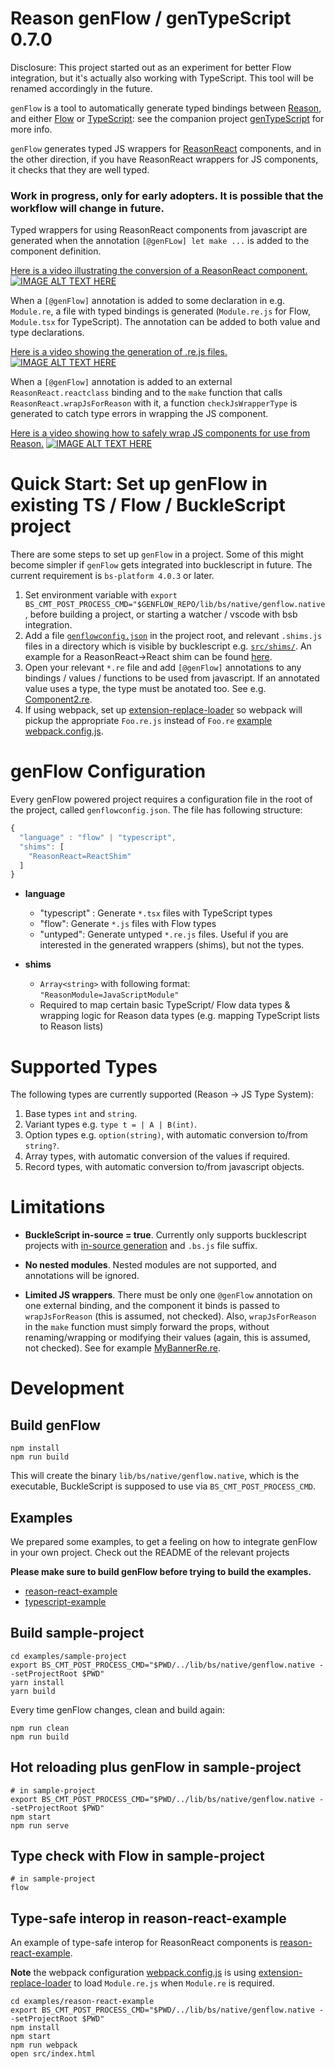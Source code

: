 # Reason genFlow / genTypeScript 0.7.0

Disclosure: This project started out as an experiment for better Flow integration, but it's actually also working with TypeScript. This tool will be renamed accordingly in the future.

`genFlow` is a tool to automatically generate typed bindings between [Reason](https://reasonml.github.io/), and either [Flow](https://flow.org/en/) or [TypeScript](https://www.typescriptlang.org/): see the companion project [genTypeScript](https://github.com/cristianoc/genTypeScript) for more info.

`genFlow` generates typed JS wrappers for [ReasonReact](https://reasonml.github.io/reason-react/) components, and in the other direction, if you have ReasonReact wrappers for JS components, it checks that they are well typed.

### Work in progress, only for early adopters. It is possible that the workflow will change in future.

Typed wrappers for using ReasonReact components from javascript are generated when the annotation `[@genFLow] let make ...` is added to the component definition.

[Here is a video illustrating the conversion of a ReasonReact component.](https://youtu.be/k9QYjq0c8rA)
[![IMAGE ALT TEXT HERE](assets/genFlowInAction.png)](https://youtu.be/k9QYjq0c8rA)


When a `[@genFlow]` annotation is added to some declaration in e.g. `Module.re`, a file with typed bindings is generated (`Module.re.js` for Flow, `Module.tsx` for TypeScript). The annotation can be added to both value and type declarations.

[Here is a video showing the generation of .re.js files.](https://youtu.be/0YLXGBiB9dY)
[![IMAGE ALT TEXT HERE](assets/genFlow.png)](https://youtu.be/0YLXGBiB9dY)

When a `[@genFlow]` annotation is added to an external `ReasonReact.reactclass` binding and to the `make` function that calls `ReasonReact.wrapJsForReason` with it, a function `checkJsWrapperType` is generated to catch type errors in wrapping the JS component.

[Here is a video showing how to safely wrap JS components for use from Reason.](https://youtu.be/UKACByHmuQE)
[![IMAGE ALT TEXT HERE](assets/genFlowWrapJsComponent.png)](https://youtu.be/UKACByHmuQE)


# Quick Start: Set up genFlow in existing TS / Flow / BuckleScript project

There are some steps to set up `genFlow` in a project.
Some of this might become simpler if `genFlow` gets integrated
into bucklescript in future. The current requirement is `bs-platform 4.0.3` or later.

1. Set environment variable with `export BS_CMT_POST_PROCESS_CMD="$GENFLOW_REPO/lib/bs/native/genflow.native`, before building a project, or starting a watcher / vscode with bsb integration.
2. Add a file [`genflowconfig.json`](examples/sample-project/genflowconfig.json) in the project root, and relevant `.shims.js` files in a directory which is visible by bucklescript e.g. [`src/shims/`](examples/sample-project/src/shims). An example for a ReasonReact->React shim can be found [here](examples/sample-project/src/shims/ReactShim.shim.js).
3. Open your relevant `*.re` file and add `[@genFlow]` annotations to any bindings / values / functions to be used from javascript. If an annotated value uses a type, the type must be anotated too. See e.g. [Component2.re](examples/sample-project/src/Component2.re).
4. If using webpack, set up [extension-replace-loader](https://www.npmjs.com/package/extension-replace-loader) so webpack will pickup the appropriate `Foo.re.js` instead of `Foo.re`  [example webpack.config.js](examples/reason-react-example/webpack.config.js).

# genFlow Configuration

Every genFlow powered project requires a configuration file in the root of the project, called `genflowconfig.json`. The file has following structure:

```ts
{
  "language" : "flow" | "typescript",
  "shims": [
    "ReasonReact=ReactShim"
  ]
}
```

- **language**
  - "typescript" : Generate `*.tsx` files with TypeScript types
  - "flow": Generate `*.js` files with Flow types
  - "untyped": Generate untyped `*.re.js` files. Useful if you are interested in the generated wrappers (shims), but not the types.

- **shims**
  - `Array<string>` with following format: `"ReasonModule=JavaScriptModule"`
  - Required to map certain basic TypeScript/ Flow data types & wrapping logic for Reason data types (e.g. mapping TypeScript lists to Reason lists)

# Supported Types

The following types are currently supported (Reason -> JS Type System):

1. Base types `int` and `string`.
2. Variant types e.g. `type t = | A | B(int)`.
3. Option types e.g. `option(string)`, with automatic conversion to/from `string?`.
4. Array types, with automatic conversion of the values if required.
5. Record types, with automatic conversion to/from javascript objects.


# Limitations

* **BuckleScript in-source = true**. Currently only supports bucklescript projects with [in-source generation](https://bucklescript.github.io/docs/en/build-configuration#package-specs) and `.bs.js` file suffix.

* **No nested modules**. Nested modules are not supported, and annotations will be ignored.

* **Limited JS wrappers**. There must be only one `@genFlow` annotation on one external binding, and the component it binds is passed to `wrapJsForReason` (this is assumed, not checked). Also, `wrapJsForReason` in the `make` function must simply forward the props, without renaming/wrapping or modifying their values (again, this is assumed, not checked). See for example [MyBannerRe.re](examples/reason-react-example/src/interop/MyBannerRe.re).

# Development

## Build genFlow

```
npm install
npm run build
```
This will create the binary `lib/bs/native/genflow.native`, which is the executable, BuckleScript is supposed to use via `BS_CMT_POST_PROCESS_CMD`.


## Examples

We prepared some examples, to get a feeling on how to integrate genFlow in your own project. Check out the README of the relevant projects

**Please make sure to build genFlow before trying to build the examples.**

- [reason-react-example](examples/reason-react-example)
- [typescript-example](examples/typescript-example)

## Build sample-project

```
cd examples/sample-project
export BS_CMT_POST_PROCESS_CMD="$PWD/../lib/bs/native/genflow.native --setProjectRoot $PWD"
yarn install
yarn build
```

Every time genFlow changes, clean and build again:

```
npm run clean
npm run build
```

## Hot reloading plus genFlow in sample-project

```
# in sample-project
export BS_CMT_POST_PROCESS_CMD="$PWD/../lib/bs/native/genflow.native --setProjectRoot $PWD"
npm start
npm run serve
```

## Type check with Flow in sample-project
```
# in sample-project
flow
```

## Type-safe interop in reason-react-example

An example of type-safe interop for ReasonReact components is [reason-react-example](examples/reason-react-example).

**Note** the webpack configuration [webpack.config.js](examples/reason-react-example/webpack.config.js) is using [extension-replace-loader](https://www.npmjs.com/package/extension-replace-loader) to load `Module.re.js` when `Module.re` is required.

```
cd examples/reason-react-example
export BS_CMT_POST_PROCESS_CMD="$PWD/../lib/bs/native/genflow.native --setProjectRoot $PWD"
npm install
npm start
npm run webpack
open src/index.html
```
